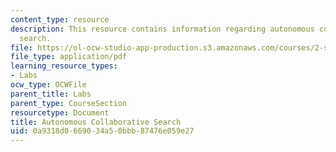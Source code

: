 ```yaml
---
content_type: resource
description: This resource contains information regarding autonomous collaborative
  search.
file: https://ol-ocw-studio-app-production.s3.amazonaws.com/courses/2-s998-marine-autonomy-sensing-and-communications-spring-2012/0a9318d0669034a50bbb87476e059e27_MIT2_S998S12_Lab09.pdf
file_type: application/pdf
learning_resource_types:
- Labs
ocw_type: OCWFile
parent_title: Labs
parent_type: CourseSection
resourcetype: Document
title: Autonomous Collaborative Search
uid: 0a9318d0-6690-34a5-0bbb-87476e059e27
---
```

